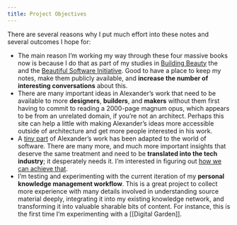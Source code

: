 ```yaml
---
title: Project Objectives
---
```


There are several reasons why I put much effort into these notes and several outcomes I hope for:

* The main reason I’m working my way through these four massive books now is because I do that as part of my studies in [Building Beauty](https://www.buildingbeauty.org) the and the [Beautiful Software Initiative](https://www.buildingbeauty.org/beautiful-software). Good to have a place to keep my notes, make them publicly available, and **increase the number of interesting conversations** about this.
* There are many important ideas in Alexander’s work that need to be available to more **designers**, **builders**, and **makers** without them first having to commit to reading a 2000-page magnum opus, which appears to be from an unrelated domain, if you’re not an architect. Perhaps this site can help a little with making Alexander’s ideas more accessible outside of architecture and get more people interested in his work.
* A [tiny part](https://en.wikipedia.org/wiki/Software_design_pattern) of Alexander’s work has been adapted to the world of software. There are many more, and much more important insights that deserve the same treatment and need to be **translated into the tech industry**; it desperately needs it. I’m interested in figuring out [how we can achieve that](https://stefan-lesser.com/2020/10/27/how-to-adopt-christopher-alexanders-ideas-in-the-software-industry/).
* I’m testing and experimenting with the current iteration of my **personal knowledge management workflow**. This is a great project to collect more experience with many details involved in understanding source material deeply, integrating it into my existing knowledge network, and transforming it into valuable sharable bits of content. For instance, this is the first time I’m experimenting with a [[Digital Garden]].
